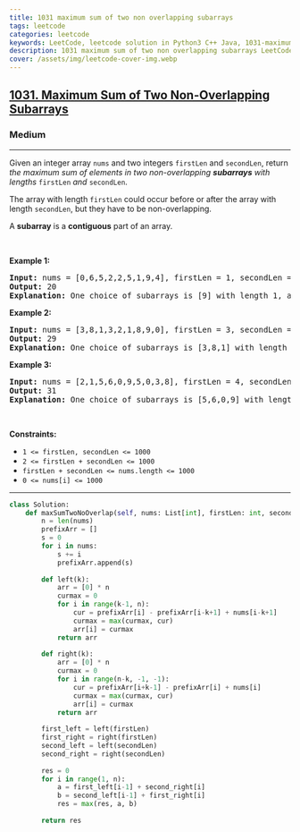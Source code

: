 ```yaml
---
title: 1031 maximum sum of two non overlapping subarrays
tags: leetcode
categories: leetcode
keywords: LeetCode, leetcode solution in Python3 C++ Java, 1031-maximum-sum-of-two-non-overlapping-subarrays solution
description: 1031 maximum sum of two non overlapping subarrays LeetCode Solution Explained
cover: /assets/img/leetcode-cover-img.webp
---
```





<h2><a href="https://leetcode.com/problems/maximum-sum-of-two-non-overlapping-subarrays/">1031. Maximum Sum of Two Non-Overlapping Subarrays</a></h2><h3>Medium</h3><hr><div><p>Given an integer array <code>nums</code> and two integers <code>firstLen</code> and <code>secondLen</code>, return <em>the maximum sum of elements in two non-overlapping <strong>subarrays</strong> with lengths </em><code>firstLen</code><em> and </em><code>secondLen</code>.</p>

<p>The array with length <code>firstLen</code> could occur before or after the array with length <code>secondLen</code>, but they have to be non-overlapping.</p>

<p>A <strong>subarray</strong> is a <strong>contiguous</strong> part of an array.</p>

<p>&nbsp;</p>
<p><strong class="example">Example 1:</strong></p>

<pre><strong>Input:</strong> nums = [0,6,5,2,2,5,1,9,4], firstLen = 1, secondLen = 2
<strong>Output:</strong> 20
<strong>Explanation:</strong> One choice of subarrays is [9] with length 1, and [6,5] with length 2.
</pre>

<p><strong class="example">Example 2:</strong></p>

<pre><strong>Input:</strong> nums = [3,8,1,3,2,1,8,9,0], firstLen = 3, secondLen = 2
<strong>Output:</strong> 29
<strong>Explanation:</strong> One choice of subarrays is [3,8,1] with length 3, and [8,9] with length 2.
</pre>

<p><strong class="example">Example 3:</strong></p>

<pre><strong>Input:</strong> nums = [2,1,5,6,0,9,5,0,3,8], firstLen = 4, secondLen = 3
<strong>Output:</strong> 31
<strong>Explanation:</strong> One choice of subarrays is [5,6,0,9] with length 4, and [0,3,8] with length 3.
</pre>

<p>&nbsp;</p>
<p><strong>Constraints:</strong></p>

<ul>
	<li><code>1 &lt;= firstLen, secondLen &lt;= 1000</code></li>
	<li><code>2 &lt;= firstLen + secondLen &lt;= 1000</code></li>
	<li><code>firstLen + secondLen &lt;= nums.length &lt;= 1000</code></li>
	<li><code>0 &lt;= nums[i] &lt;= 1000</code></li>
</ul>
</div>

---




```python
class Solution:
    def maxSumTwoNoOverlap(self, nums: List[int], firstLen: int, secondLen: int) -> int:
        n = len(nums)
        prefixArr = []
        s = 0
        for i in nums:
            s += i
            prefixArr.append(s)
        
        def left(k):
            arr = [0] * n
            curmax = 0
            for i in range(k-1, n):
                cur = prefixArr[i] - prefixArr[i-k+1] + nums[i-k+1]
                curmax = max(curmax, cur)
                arr[i] = curmax
            return arr
        
        def right(k):
            arr = [0] * n
            curmax = 0
            for i in range(n-k, -1, -1):
                cur = prefixArr[i+k-1] - prefixArr[i] + nums[i]
                curmax = max(curmax, cur)
                arr[i] = curmax
            return arr
        
        first_left = left(firstLen)
        first_right = right(firstLen)
        second_left = left(secondLen)
        second_right = right(secondLen)
        
        res = 0
        for i in range(1, n):
            a = first_left[i-1] + second_right[i]
            b = second_left[i-1] + first_right[i]
            res = max(res, a, b)
        
        return res
```
